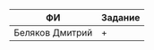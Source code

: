 | ФИ                        | Задание    |
| --------------------------|------------|
| Беляков Дмитрий           |+           |